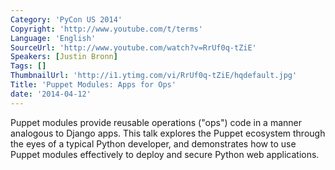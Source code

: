```yaml
---
Category: 'PyCon US 2014'
Copyright: 'http://www.youtube.com/t/terms'
Language: 'English'
SourceUrl: 'http://www.youtube.com/watch?v=RrUf0q-tZiE'
Speakers: [Justin Bronn]
Tags: []
ThumbnailUrl: 'http://i1.ytimg.com/vi/RrUf0q-tZiE/hqdefault.jpg'
Title: 'Puppet Modules: Apps for Ops'
date: '2014-04-12'
---
```

Puppet modules provide reusable operations ("ops") code in a manner analogous to Django apps. This talk explores the Puppet ecosystem through the eyes of a typical Python developer, and demonstrates how to use Puppet modules effectively to deploy and secure Python web applications.